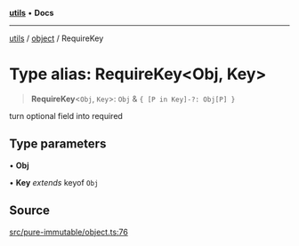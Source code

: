 [**utils**](../../../README.md) • **Docs**

***

[utils](../../../globals.md) / [object](../README.md) / RequireKey

# Type alias: RequireKey\<Obj, Key\>

> **RequireKey**\<`Obj`, `Key`\>: `Obj` & `{ [P in Key]-?: Obj[P] }`

turn optional field into required

## Type parameters

• **Obj**

• **Key** *extends* keyof `Obj`

## Source

[src/pure-immutable/object.ts:76](https://github.com/alpinisme/utils/blob/825f78da0ace828df12ea4d598fd95fa96ee25f5/src/pure-immutable/object.ts#L76)
